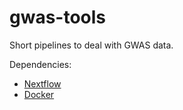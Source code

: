 # gwas-tools

Short pipelines to deal with GWAS data.

Dependencies:
- [Nextflow](https://www.nextflow.io/)
- [Docker](https://www.docker.com/)
